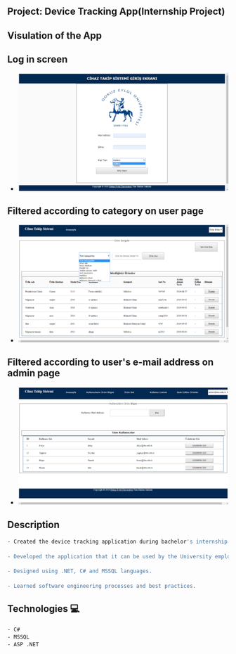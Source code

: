  

## Project: Device Tracking App(Internship Project)


## Visulation of the App
## Log in screen

- ![image](./device-tracking.png)

## Filtered according to category on user page
- ![image](./device-tracking2.png)

## Filtered according to user's e-mail address on admin page
- ![image](./device-tracking3.png)


## Description
```bash
- Created the device tracking application during bachelor's internship

- Developed the application that it can be used by the University employees.

- Designed using .NET, C# and MSSQL languages.

- Learned software engineering processes and best practices.
```


## Technologies 💻
```bash
- C#
- MSSQL
- ASP .NET
```

